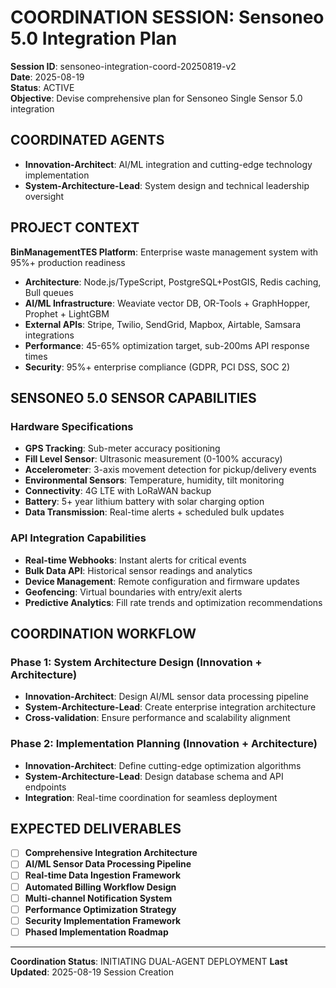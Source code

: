 # COORDINATION SESSION: Sensoneo 5.0 Integration Plan

**Session ID**: sensoneo-integration-coord-20250819-v2  
**Date**: 2025-08-19  
**Status**: ACTIVE  
**Objective**: Devise comprehensive plan for Sensoneo Single Sensor 5.0 integration

## COORDINATED AGENTS
- **Innovation-Architect**: AI/ML integration and cutting-edge technology implementation
- **System-Architecture-Lead**: System design and technical leadership oversight

## PROJECT CONTEXT
**BinManagementTES Platform**: Enterprise waste management system with 95%+ production readiness
- **Architecture**: Node.js/TypeScript, PostgreSQL+PostGIS, Redis caching, Bull queues
- **AI/ML Infrastructure**: Weaviate vector DB, OR-Tools + GraphHopper, Prophet + LightGBM
- **External APIs**: Stripe, Twilio, SendGrid, Mapbox, Airtable, Samsara integrations
- **Performance**: 45-65% optimization target, sub-200ms API response times
- **Security**: 95%+ enterprise compliance (GDPR, PCI DSS, SOC 2)

## SENSONEO 5.0 SENSOR CAPABILITIES
### Hardware Specifications
- **GPS Tracking**: Sub-meter accuracy positioning
- **Fill Level Sensor**: Ultrasonic measurement (0-100% accuracy)
- **Accelerometer**: 3-axis movement detection for pickup/delivery events
- **Environmental Sensors**: Temperature, humidity, tilt monitoring
- **Connectivity**: 4G LTE with LoRaWAN backup
- **Battery**: 5+ year lithium battery with solar charging option
- **Data Transmission**: Real-time alerts + scheduled bulk updates

### API Integration Capabilities
- **Real-time Webhooks**: Instant alerts for critical events
- **Bulk Data API**: Historical sensor readings and analytics
- **Device Management**: Remote configuration and firmware updates
- **Geofencing**: Virtual boundaries with entry/exit alerts
- **Predictive Analytics**: Fill rate trends and optimization recommendations

## COORDINATION WORKFLOW
### Phase 1: System Architecture Design (Innovation + Architecture)
- **Innovation-Architect**: Design AI/ML sensor data processing pipeline
- **System-Architecture-Lead**: Create enterprise integration architecture
- **Cross-validation**: Ensure performance and scalability alignment

### Phase 2: Implementation Planning (Innovation + Architecture)
- **Innovation-Architect**: Define cutting-edge optimization algorithms
- **System-Architecture-Lead**: Design database schema and API endpoints
- **Integration**: Real-time coordination for seamless deployment

## EXPECTED DELIVERABLES
- [ ] **Comprehensive Integration Architecture**
- [ ] **AI/ML Sensor Data Processing Pipeline**
- [ ] **Real-time Data Ingestion Framework**
- [ ] **Automated Billing Workflow Design**
- [ ] **Multi-channel Notification System**
- [ ] **Performance Optimization Strategy**
- [ ] **Security Implementation Framework**
- [ ] **Phased Implementation Roadmap**

---
**Coordination Status**: INITIATING DUAL-AGENT DEPLOYMENT
**Last Updated**: 2025-08-19 Session Creation